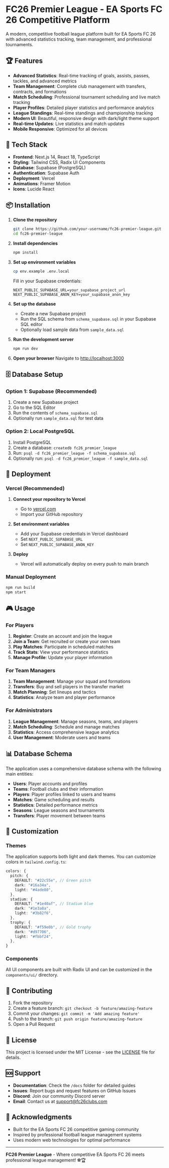 # FC26 Premier League - EA Sports FC 26 Competitive Platform

A modern, competitive football league platform built for EA Sports FC 26 with advanced statistics tracking, team management, and professional tournaments.

## 🏆 Features

- **Advanced Statistics**: Real-time tracking of goals, assists, passes, tackles, and advanced metrics
- **Team Management**: Complete club management with transfers, contracts, and formations
- **Match Scheduling**: Professional tournament scheduling and live match tracking
- **Player Profiles**: Detailed player statistics and performance analytics
- **League Standings**: Real-time standings and championship tracking
- **Modern UI**: Beautiful, responsive design with dark/light theme support
- **Real-time Updates**: Live statistics and match updates
- **Mobile Responsive**: Optimized for all devices

## 🚀 Tech Stack

- **Frontend**: Next.js 14, React 18, TypeScript
- **Styling**: Tailwind CSS, Radix UI Components
- **Database**: Supabase (PostgreSQL)
- **Authentication**: Supabase Auth
- **Deployment**: Vercel
- **Animations**: Framer Motion
- **Icons**: Lucide React

## 📦 Installation

1. **Clone the repository**
   ```bash
   git clone https://github.com/your-username/fc26-premier-league.git
   cd fc26-premier-league
   ```

2. **Install dependencies**
   ```bash
   npm install
   ```

3. **Set up environment variables**
   ```bash
   cp env.example .env.local
   ```
   
   Fill in your Supabase credentials:
   ```env
   NEXT_PUBLIC_SUPABASE_URL=your_supabase_project_url
   NEXT_PUBLIC_SUPABASE_ANON_KEY=your_supabase_anon_key
   ```

4. **Set up the database**
   - Create a new Supabase project
   - Run the SQL schema from `schema_supabase.sql` in your Supabase SQL editor
   - Optionally load sample data from `sample_data.sql`

5. **Run the development server**
   ```bash
   npm run dev
   ```

6. **Open your browser**
   Navigate to [http://localhost:3000](http://localhost:3000)

## 🗄️ Database Setup

### Option 1: Supabase (Recommended)

1. Create a new Supabase project
2. Go to the SQL Editor
3. Run the contents of `schema_supabase.sql`
4. Optionally run `sample_data.sql` for test data

### Option 2: Local PostgreSQL

1. Install PostgreSQL
2. Create a database: `createdb fc26_premier_league`
3. Run: `psql -d fc26_premier_league -f schema_supabase.sql`
4. Optionally run: `psql -d fc26_premier_league -f sample_data.sql`

## 🚀 Deployment

### Vercel (Recommended)

1. **Connect your repository to Vercel**
   - Go to [vercel.com](https://vercel.com)
   - Import your GitHub repository

2. **Set environment variables**
   - Add your Supabase credentials in Vercel dashboard
   - Set `NEXT_PUBLIC_SUPABASE_URL`
   - Set `NEXT_PUBLIC_SUPABASE_ANON_KEY`

3. **Deploy**
   - Vercel will automatically deploy on every push to main branch

### Manual Deployment

```bash
npm run build
npm start
```

## 🎮 Usage

### For Players
1. **Register**: Create an account and join the league
2. **Join a Team**: Get recruited or create your own team
3. **Play Matches**: Participate in scheduled matches
4. **Track Stats**: View your performance statistics
5. **Manage Profile**: Update your player information

### For Team Managers
1. **Team Management**: Manage your squad and formations
2. **Transfers**: Buy and sell players in the transfer market
3. **Match Planning**: Set lineups and tactics
4. **Statistics**: Analyze team and player performance

### For Administrators
1. **League Management**: Manage seasons, teams, and players
2. **Match Scheduling**: Schedule and manage matches
3. **Statistics**: Access comprehensive league analytics
4. **User Management**: Moderate users and teams

## 📊 Database Schema

The application uses a comprehensive database schema with the following main entities:

- **Users**: Player accounts and profiles
- **Teams**: Football clubs and their information
- **Players**: Player profiles linked to users and teams
- **Matches**: Game scheduling and results
- **Statistics**: Detailed performance metrics
- **Seasons**: League seasons and tournaments
- **Transfers**: Player movement between teams

## 🎨 Customization

### Themes
The application supports both light and dark themes. You can customize colors in `tailwind.config.ts`:

```typescript
colors: {
  pitch: {
    DEFAULT: "#22c55e", // Green pitch
    dark: "#16a34a",
    light: "#4ade80",
  },
  stadium: {
    DEFAULT: "#1e40af", // Stadium blue
    dark: "#1e3a8a", 
    light: "#3b82f6",
  },
  trophy: {
    DEFAULT: "#f59e0b", // Gold trophy
    dark: "#d97706",
    light: "#fbbf24",
  },
}
```

### Components
All UI components are built with Radix UI and can be customized in the `components/ui/` directory.

## 🤝 Contributing

1. Fork the repository
2. Create a feature branch: `git checkout -b feature/amazing-feature`
3. Commit your changes: `git commit -m 'Add amazing feature'`
4. Push to the branch: `git push origin feature/amazing-feature`
5. Open a Pull Request

## 📝 License

This project is licensed under the MIT License - see the [LICENSE](LICENSE) file for details.

## 🆘 Support

- **Documentation**: Check the `/docs` folder for detailed guides
- **Issues**: Report bugs and request features on GitHub Issues
- **Discord**: Join our community Discord server
- **Email**: Contact us at support@fc26clubs.com

## 🙏 Acknowledgments

- Built for the EA Sports FC 26 competitive gaming community
- Inspired by professional football league management systems
- Uses modern web technologies for optimal performance

---

**FC26 Premier League** - Where competitive EA Sports FC 26 meets professional league management! ⚽🏆